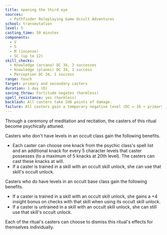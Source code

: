 ```yaml
---
title: opening the third eye
sources:
  - Pathfinder Roleplaying Game Occult Adventures
school: transmutation
level: 5
casting_time: 50 minutes
components:
  - V
  - S
  - M (incense)
  - SC (up to 12)
skill_checks:
  - Knowledge (arcana) DC 34, 3 successes
  - Knowledge (planes) DC 34, 1 success
  - Perception DC 34, 1 success
range: touch
target: primary and secondary casters
duration: 1 day (D)
saving_throw: Fortitude negates (harmless)
spell_resistance: yes (harmless)
backlash: All casters take 2d6 points of damage.
failure: All casters gain a temporary negative level (DC = 16 + primary caster's Charisma bonus to remove after the first day), and the primary caster is afflicted with a more potent version of the mindfire disease (DC 17; 2 saves; 1d4 Int; 1/day).
---
```


Through a ceremony of meditation and recitation, the casters of this ritual become psychically attuned.

Casters who don't have levels in an occult class gain the following benefits.

- Each caster can choose one knack from the psychic class's spell list and an additional knack for every 5 character levels that caster possesses (to a maximum of 5 knacks at 20th level). The casters can cast these knacks at will.
- If a caster is trained in a skill with an occult skill unlock, she can use that skill's occult unlock.

Casters who do have levels in an occult base class gain the following benefits.

- If a caster is trained in a skill with an occult skill unlock, she gains a +4 insight bonus on checks with that skill when using its occult skill unlock.
- If a caster is untrained in a skill with an occult skill unlock, she can still use that skill's occult unlock.

Each of the ritual's casters can choose to dismiss this ritual's effects for themselves individually.
